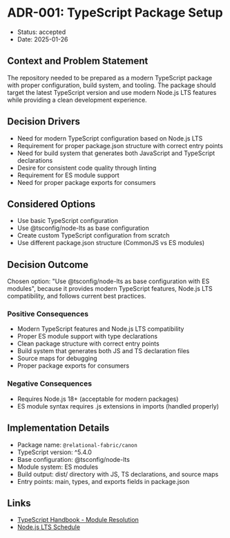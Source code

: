 # ADR-001: TypeScript Package Setup

* Status: accepted
* Date: 2025-01-26

## Context and Problem Statement

The repository needed to be prepared as a modern TypeScript package with proper configuration, build system, and tooling. The package should target the latest TypeScript version and use modern Node.js LTS features while providing a clean development experience.

## Decision Drivers

* Need for modern TypeScript configuration based on Node.js LTS
* Requirement for proper package.json structure with correct entry points
* Need for build system that generates both JavaScript and TypeScript declarations
* Desire for consistent code quality through linting
* Requirement for ES module support
* Need for proper package exports for consumers

## Considered Options

* Use basic TypeScript configuration
* Use @tsconfig/node-lts as base configuration
* Create custom TypeScript configuration from scratch
* Use different package.json structure (CommonJS vs ES modules)

## Decision Outcome

Chosen option: "Use @tsconfig/node-lts as base configuration with ES modules", because it provides modern TypeScript features, Node.js LTS compatibility, and follows current best practices.

### Positive Consequences

* Modern TypeScript features and Node.js LTS compatibility
* Proper ES module support with type declarations
* Clean package structure with correct entry points
* Build system that generates both JS and TS declaration files
* Source maps for debugging
* Proper package exports for consumers

### Negative Consequences

* Requires Node.js 18+ (acceptable for modern packages)
* ES module syntax requires .js extensions in imports (handled properly)

## Implementation Details

* Package name: `@relational-fabric/canon`
* TypeScript version: ^5.4.0
* Base configuration: @tsconfig/node-lts
* Module system: ES modules
* Build output: dist/ directory with JS, TS declarations, and source maps
* Entry points: main, types, and exports fields in package.json

## Links

* [TypeScript Handbook - Module Resolution](https://www.typescriptlang.org/docs/handbook/module-resolution.html)
* [Node.js LTS Schedule](https://nodejs.org/en/about/releases/)
